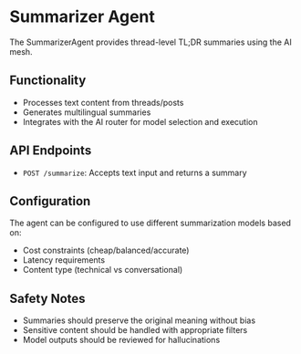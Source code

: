 





# Summarizer Agent

The SummarizerAgent provides thread-level TL;DR summaries using the AI mesh.

## Functionality

- Processes text content from threads/posts
- Generates multilingual summaries
- Integrates with the AI router for model selection and execution

## API Endpoints

- `POST /summarize`: Accepts text input and returns a summary

## Configuration

The agent can be configured to use different summarization models based on:
- Cost constraints (cheap/balanced/accurate)
- Latency requirements
- Content type (technical vs conversational)

## Safety Notes

- Summaries should preserve the original meaning without bias
- Sensitive content should be handled with appropriate filters
- Model outputs should be reviewed for hallucinations






